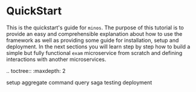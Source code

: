 # QuickStart

This is the quickstart's guide for `minos`. The purpose of this tutorial is to provide an easy and comprehensible explanation about how to use the framework as well as providing some guide for installation, setup and deployment. In the next sections you will learn step by step how to build a simple but fully functional `exam` microservice from scratch and defining interactions with another microservices.

.. toctree::
   :maxdepth: 2

   setup
   aggregate
   command
   query
   saga
   testing
   deployment